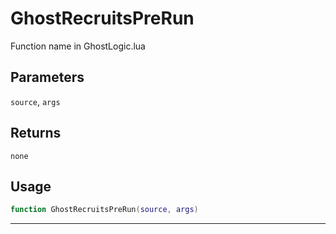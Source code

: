# GhostRecruitsPreRun
Function name in GhostLogic.lua
## Parameters
`source`, `args`
## Returns
`none`
## Usage
```lua
function GhostRecruitsPreRun(source, args)
```
---
